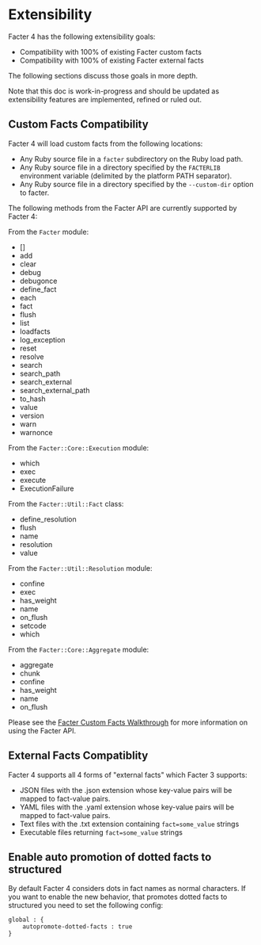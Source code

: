 Extensibility
=============

Facter 4 has the following extensibility goals:

* Compatibility with 100% of existing Facter custom facts
* Compatibility with 100% of existing Facter external facts

The following sections discuss those goals in more depth.

Note that this doc is work-in-progress and should be updated as extensibility features are implemented, refined or ruled out.

Custom Facts Compatibility
--------------------------

Facter 4 will load custom facts from the following locations:

* Any Ruby source file in a `facter` subdirectory on the Ruby load path.
* Any Ruby source file in a directory specified by the `FACTERLIB` environment variable (delimited by the platform PATH separator).
* Any Ruby source file in a directory specified by the `--custom-dir` option to facter.

The following methods from the Facter API are currently supported by Facter 4:

From the `Facter` module:

* []
* add
* clear
* debug
* debugonce
* define_fact
* each
* fact
* flush
* list
* loadfacts
* log_exception
* reset
* resolve
* search
* search_path
* search_external
* search_external_path
* to_hash
* value
* version
* warn
* warnonce

From the `Facter::Core::Execution` module:

* which
* exec
* execute
* ExecutionFailure

From the `Facter::Util::Fact` class:

* define_resolution
* flush
* name
* resolution
* value

From the `Facter::Util::Resolution` module:

* confine
* exec
* has_weight
* name
* on_flush
* setcode
* which

From the `Facter::Core::Aggregate` module:

* aggregate
* chunk
* confine
* has_weight
* name
* on_flush

Please see the [Facter Custom Facts Walkthrough](https://puppet.com/docs/puppet/latest/custom_facts.html) for more information on using the Facter API.

External Facts Compatiblity
---------------------------

Facter 4 supports all 4 forms of "external facts" which Facter 3 supports:
* JSON files with the .json extension whose key-value pairs will be mapped to fact-value pairs.
* YAML files with the .yaml extension whose key-value pairs will be mapped to fact-value pairs.
* Text files with the .txt extension containing `fact=some_value` strings
* Executable files returning `fact=some_value` strings

Enable auto promotion of dotted facts to structured
---------------------------

By default Facter 4 considers dots in fact names as normal characters.
If you want to enable the new behavior, that promotes dotted facts to structured you need to set the following config:

```
global : {
    autopromote-dotted-facts : true
}
```
